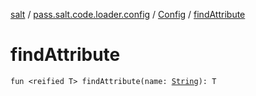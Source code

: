 [salt](../../index.md) / [pass.salt.code.loader.config](../index.md) / [Config](index.md) / [findAttribute](./find-attribute.md)

# findAttribute

`fun <reified T> findAttribute(name: `[`String`](https://kotlinlang.org/api/latest/jvm/stdlib/kotlin/-string/index.html)`): T`